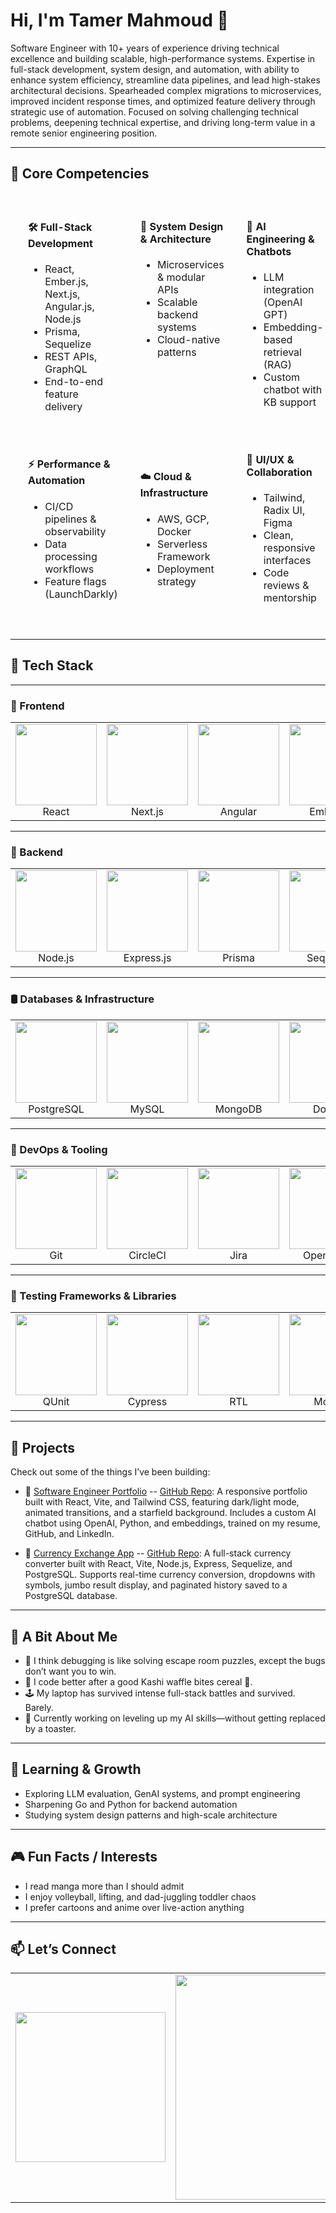 # Hi, I'm Tamer Mahmoud 👋

Software Engineer with 10+ years of experience driving technical excellence and building scalable, high-performance systems. Expertise in full-stack development, system design, and automation, with ability to enhance system efficiency, streamline data pipelines, and lead high-stakes architectural decisions. Spearheaded complex migrations to microservices, improved incident response times, and optimized feature delivery through strategic use of automation. Focused on solving challenging technical problems, deepening technical expertise, and driving long-term value in a remote senior engineering position.

---

## 💼 Core Competencies

<div align="center">

<table style="border: none; border-collapse: separate; border-spacing: 20px;">
  <tr>
    <td width="33%" valign="top";">
      <h4>🛠 Full-Stack Development</h4>
      <ul>
        <li>React, Ember.js, Next.js, Angular.js, Node.js</li>
        <li>Prisma, Sequelize</li>
        <li>REST APIs, GraphQL</li>
        <li>End-to-end feature delivery</li>
      </ul>
    </td>
    <td width="33%" valign="top"">
      <h4>📐 System Design & Architecture</h4>
      <ul>
        <li>Microservices & modular APIs</li>
        <li>Scalable backend systems</li>
        <li>Cloud-native patterns</li>
      </ul>
    </td>
<td width="33%" valign="top"">
  <h4>🧠 AI Engineering & Chatbots</h4>
  <ul>
    <li>LLM integration (OpenAI GPT)</li>
    <li>Embedding-based retrieval (RAG)</li>
    <li>Custom chatbot with KB support</li>
  </ul>
</td>
  </tr>
  <tr>
    <td>
      <h4>⚡ Performance & Automation</h4>
      <ul>
        <li>CI/CD pipelines & observability</li>
        <li>Data processing workflows</li>
        <li>Feature flags (LaunchDarkly)</li>
      </ul>
    </td>
    <td>
      <h4>☁️ Cloud & Infrastructure</h4>
      <ul>
        <li>AWS, GCP, Docker</li>
        <li>Serverless Framework</li>
        <li>Deployment strategy</li>
      </ul>
    </td>
    <td>
      <h4>🎨 UI/UX & Collaboration</h4>
      <ul>
        <li>Tailwind, Radix UI, Figma</li>
        <li>Clean, responsive interfaces</li>
        <li>Code reviews & mentorship</li>
      </ul>
    </td>
  </tr>
</table>

</div>

---

## 🧰 Tech Stack

---

### 🎨 Frontend

<div align="center">

<table>
  <tr>
    <td align="center" width="150">
      <img src="https://img.shields.io/badge/React-20232A?logo=react&logoColor=61DAFB" width="130" /><br/>React
    </td>
    <td align="center" width="150">
      <img src="https://img.shields.io/badge/Next.js-000000?logo=next.js&logoColor=white" width="130" /><br/>Next.js
    </td>
    <td align="center" width="150">
      <img src="https://img.shields.io/badge/Angular-DD0031?logo=angular&logoColor=white" width="130" /><br/>Angular
    </td>
    <td align="center" width="150">
      <img src="https://img.shields.io/badge/Ember.js-E04E39?logo=ember.js&logoColor=white" width="130" /><br/>Ember.js
    </td>
    <td align="center" width="150">
      <img src="https://img.shields.io/badge/Tailwind_CSS-38B2AC?logo=tailwind-css&logoColor=white" width="130" /><br/>Tailwind
    </td>
    <td align="center" width="150">
      <img src="https://img.shields.io/badge/Radix_UI-0F172A?logo=data:image/svg+xml;base64,PHN2ZyBmaWxsPSIjZmZmIiB4bWxucz0iaHR0cDovL3d3dy53My5vcmcvMjAwMC9zdmciIHdpZHRoPSIxNiIgaGVpZ2h0PSIxNiIgdmlld0JveD0iMCAwIDQ4IDQ4Ij48cmVjdCB3aWR0aD0iNDgiIGhlaWdodD0iNDgiIHJ4PSIxNiIvPjwvc3ZnPg==" width="130" /><br/>Radix UI
    </td>
  </tr>
</table>

</div>

---

### 🔧 Backend

<div align="center">

<table>
  <tr>
    <td align="center" width="150">
      <img src="https://img.shields.io/badge/Node.js-339933?logo=node.js&logoColor=white" width="130" /><br/>Node.js
    </td>
    <td align="center" width="150">
      <img src="https://img.shields.io/badge/Express.js-404D59?logo=express&logoColor=white" width="130" /><br/>Express.js
    </td>
    <td align="center" width="150">
      <img src="https://img.shields.io/badge/Prisma-2D3748?logo=prisma&logoColor=white" width="130" /><br/>Prisma
    </td>
    <td align="center" width="150">
      <img src="https://img.shields.io/badge/Sequelize-3F62AB?logo=sequelize&logoColor=white" width="130" /><br/>Sequelize
    </td>
    <td align="center" width="150">
      <img src="https://img.shields.io/badge/GraphQL-E10098?logo=graphql&logoColor=white" width="130" /><br/>GraphQL
    </td>
    <td align="center" width="150">
      <img src="https://img.shields.io/badge/ElasticSearch-005571?logo=elasticsearch&logoColor=white" width="130" /><br/>ElasticSearch
    </td>
  </tr>
</table>

</div>

---

### 🛢️ Databases & Infrastructure

<div align="center">

<table>
  <tr>
    <td align="center" width="150">
      <img src="https://img.shields.io/badge/PostgreSQL-336791?logo=postgresql&logoColor=white" width="130" /><br/>PostgreSQL
    </td>
    <td align="center" width="150">
      <img src="https://img.shields.io/badge/MySQL-4479A1?logo=mysql&logoColor=white" width="130" /><br/>MySQL
    </td>
    <td align="center" width="150">
      <img src="https://img.shields.io/badge/MongoDB-47A248?logo=mongodb&logoColor=white" width="130" /><br/>MongoDB
    </td>
    <td align="center" width="150">
      <img src="https://img.shields.io/badge/Docker-2496ED?logo=docker&logoColor=white" width="130" /><br/>Docker
    </td>
    <td align="center" width="150">
      <img src="https://img.shields.io/badge/AWS-232F3E?logo=amazon-aws&logoColor=white" width="130" /><br/>AWS
    </td>
    <td align="center" width="150">
      <img src="https://img.shields.io/badge/GCP-4285F4?logo=google-cloud&logoColor=white" width="130" /><br/>GCP
    </td>
  </tr>
</table>

</div>

---

### 🧰 DevOps & Tooling

<div align="center">

<table>
  <tr>
    <td align="center" width="150">
      <img src="https://img.shields.io/badge/Git-F05032?logo=git&logoColor=white" width="130" /><br/>Git
    </td>
    <td align="center" width="150">
      <img src="https://img.shields.io/badge/CircleCI-343434?logo=circleci&logoColor=white" width="130" /><br/>CircleCI
    </td>
    <td align="center" width="150">
      <img src="https://img.shields.io/badge/Jira-0052CC?logo=jira&logoColor=white" width="130" /><br/>Jira
    </td>
    <td align="center" width="150">
      <img src="https://img.shields.io/badge/OpenAI_API-412991?logo=openai&logoColor=white" width="130" /><br/>OpenAI API
    </td>
    <td align="center" width="150">
      <img src="https://img.shields.io/badge/LaunchDarkly-212121?logo=launchdarkly&logoColor=white" width="130" /><br/>LaunchDarkly
    </td>
    <td align="center" width="150">
      <img src="https://img.shields.io/badge/Datadog-632CA6?logo=datadog&logoColor=white" width="130" /><br/>Datadog
    </td>
  </tr>
</table>

</div>

---

### 🧪 Testing Frameworks & Libraries

<div align="center">

<table>
  <tr>
    <td align="center" width="150">
      <img src="https://img.shields.io/badge/QUnit-9B30FF?logo=qunit&logoColor=white" width="130" /><br/>QUnit
    </td>
    <td align="center" width="150">
      <img src="https://img.shields.io/badge/Cypress-17202C?logo=cypress&logoColor=white" width="130" /><br/>Cypress
    </td>
    <td align="center" width="150">
      <img src="https://img.shields.io/badge/React_Testing_Library-E33332?logo=testing-library&logoColor=white" width="130" /><br/>RTL
    </td>
    <td align="center" width="150">
      <img src="https://img.shields.io/badge/Mocha-8D6748?logo=mocha&logoColor=white" width="130" /><br/>Mocha
    </td>
    <td align="center" width="150">
      <img src="https://img.shields.io/badge/Chai-A30701?logo=chai&logoColor=white" width="130" /><br/>Chai
    </td>
    <td align="center" width="150">
      <img src="https://img.shields.io/badge/Jest-C21325?logo=jest&logoColor=white" width="130" /><br/>Jest
    </td>
  </tr>
</table>

</div>

---

## 🚀 Projects
Check out some of the things I’ve been building:

- 🌌 [Software Engineer Portfolio](https://vite-react-portfolio-lime.vercel.app/) -- [GitHub Repo](https://github.com/TmoodGitHub/vite-react-portfolio): A responsive portfolio built with React, Vite, and Tailwind CSS, featuring dark/light mode, animated transitions, and a starfield background. Includes a custom AI chatbot using OpenAI, Python, and embeddings, trained on my resume, GitHub, and LinkedIn.

- 💱 [Currency Exchange App](https://basic-currency-exchange-1.onrender.com/) -- [GitHub Repo](https://github.com/yourname/currency-exchange): A full-stack currency converter built with React, Vite, Node.js, Express, Sequelize, and PostgreSQL. Supports real-time currency conversion, dropdowns with symbols, jumbo result display, and paginated history saved to a PostgreSQL database.


---

## 🎯 A Bit About Me
- 🧠 I think debugging is like solving escape room puzzles, except the bugs don’t want you to win.
- 🍳 I code better after a good Kashi waffle bites cereal 🤤.
- 🕹️ My laptop has survived intense full-stack battles and survived. Barely.
- 🔄 Currently working on leveling up my AI skills—without getting replaced by a toaster.

---

## 🧠 Learning & Growth
- Exploring LLM evaluation, GenAI systems, and prompt engineering
- Sharpening Go and Python for backend automation
- Studying system design patterns and high-scale architecture

---

## 🎮 Fun Facts / Interests
- I read manga more than I should admit
- I enjoy volleyball, lifting, and dad-juggling toddler chaos
- I prefer cartoons and anime over live-action anything

---

## 📫 Let’s Connect

<div align="center">

<table>
  <tr>
    <td align="center" width="260">
      <a href="https://linkedin.com/in/tmood" target="_blank">
        <img src="https://img.shields.io/badge/LinkedIn-Tamer%20Mahmoud-0A66C2?logo=linkedin&logoColor=white" width="240" />
      </a>
    </td>
    <td align="center" width="380">
      <a href="mailto:tamer.m.mahmoud@gmail.com">
        <img src="https://img.shields.io/badge/Email-tamer.m.mahmoud@gmail.com-D14836?logo=gmail&logoColor=white" width="360" />
      </a>
    </td>
  </tr>
</table>

</div>


